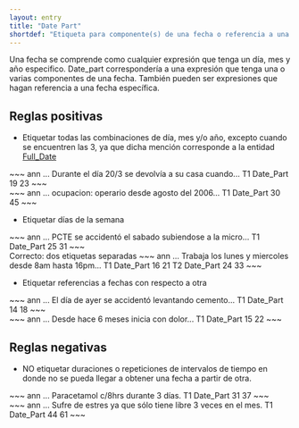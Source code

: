 ```yaml
---
layout: entry
title: "Date Part"
shortdef: "Etiqueta para componente(s) de una fecha o referencia a una."
---
```


Una fecha se comprende como cualquier expresión que tenga un día, mes y año especifico. Date_part correspondería a una expresión que tenga una o varias componentes de una fecha. También pueden ser expresiones que hagan referencia a una fecha específica.

## Reglas positivas

* Etiquetar todas las combinaciones de día, mes y/o año, excepto cuando se encuentren las 3, ya que dicha mención corresponde a la entidad [Full_Date](../_entity/full_date)

<div class="annotation-correct" markdown="1">
~~~ ann
... Durante el día 20/3 se devolvía a su casa cuando...
T1 Date_Part 19 23 
~~~
</div>

<div class="annotation-correct" markdown="1">
~~~ ann
... ocupacion: operario desde agosto del 2006...
T1 Date_Part 30 45 
~~~
</div>

* Etiquetar días de la semana

<div class="annotation-correct" markdown="1">
~~~ ann
... PCTE se accidentó el sabado subiendose a la micro...
T1 Date_Part 25 31 
~~~
</div>

<div class="annotation-correct" markdown="1">
Correcto: dos etiquetas separadas
~~~ ann
... Trabaja los lunes y miercoles desde 8am hasta 16pm...
T1 Date_Part 16 21 
T2 Date_Part 24 33 
~~~
</div>

* Etiquetar referencias a fechas con respecto a otra

<div class="annotation-correct" markdown="1">
~~~ ann
... El día de ayer se accidentó levantando cemento...
T1 Date_Part 14 18 
~~~
</div>

<div class="annotation-correct" markdown="1">
~~~ ann
... Desde hace 6 meses inicia con dolor...
T1 Date_Part 15 22 
~~~
</div>

## Reglas negativas

* NO etiquetar duraciones o repeticiones de intervalos de tiempo en donde no se pueda llegar a obtener una fecha a partir de otra.

<div class="annotation-incorrect" markdown="1">
~~~ ann
... Paracetamol c/8hrs durante 3 días.
T1 Date_Part 31 37 
~~~
</div>

<div class="annotation-incorrect" markdown="1">
~~~ ann
... Sufre de estres ya que sólo tiene libre 3 veces en el mes.
T1 Date_Part 44 61 
~~~
</div>

